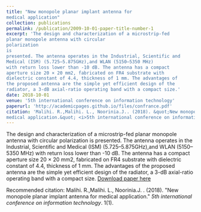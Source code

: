 ```yaml
---
title: "New monopole planar implant antenna for
medical application"
collection: publications
permalink: /publication/2009-10-01-paper-title-number-1
excerpt: 'The design and characterization of a microstrip-fed
planar monopole antenna with circular
polarization
is
presented. The antenna operates in the Industrial, Scientific and
Medical (ISM) (5.725–5.875GHz),and WLAN (5150–5350 MHz)
with return loss lower than -10 dB. The antenna has a compact
aperture size 20 × 20 mm2, fabricated on FR4 substrate with
dielectric constant of 4.4, thickness of 1 mm. The advantages of
the proposed antenna are the simple yet efficient design of the
radiator, a 3-dB axial-ratio operating band with a compact size.'
date: 2018-10-01
venue: '5th international conference on information technology'
paperurl: 'http://academicpages.github.io/files/confrance.pdf'
citation: 'Malihi. R.,Malihi. L., Noorinia.J.. (2018). &quot;New monopole planar implant antenna for
medical application.&quot; <i>5th international conference on information technology</i>. 1(1).'
---
```

The design and characterization of a microstrip-fed
planar monopole antenna with circular
polarization
is
presented. The antenna operates in the Industrial, Scientific and
Medical (ISM) (5.725–5.875GHz),and WLAN (5150–5350 MHz)
with return loss lower than -10 dB. The antenna has a compact
aperture size 20 × 20 mm2, fabricated on FR4 substrate with
dielectric constant of 4.4, thickness of 1 mm. The advantages of
the proposed antenna are the simple yet efficient design of the
radiator, a 3-dB axial-ratio operating band with a compact size.
[Download paper here](http://academicpages.github.io/files/confrance.pdf)

Recommended citation: Malihi. R.,Malihi. L., Noorinia.J. . (2018). "New monopole planar implant antenna for
medical application." <i>5th international conference on information technology</i>. 1(1).

